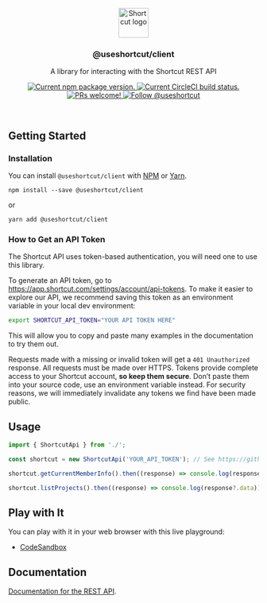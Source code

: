 <p align="center">
  <img height="60" src="https://user-images.githubusercontent.com/7189823/133838642-9a05e1ec-9a79-46ae-b22e-a8b931caf233.png" alt="Shortcut logo">
</p>

<h3 align="center">
  @useshortcut/client
</h3>

<p align="center">
  A library for interacting with the Shortcut REST API
</p>

<p align="center">
  <a href="https://www.npmjs.org/package/clubhouse-lib">
    <img src="https://badge.fury.io/js/clubhouse-lib.svg" alt="Current npm package version." />
  </a>
  <a href="https://circleci.com/gh/useshortcut/clubhouse-lib">
    <img src="https://circleci.com/gh/useshortcut/clubhouse-lib.svg?style=shield" alt="Current CircleCI build status." />
  </a>
  <a href="https://circleci.com/gh/useshortcut/clubhouse-lib">
    <img src="https://img.shields.io/badge/PRs-welcome-brightgreen.svg" alt="PRs welcome!" />
  </a>
  <a href="https://twitter.com/intent/follow?screen_name=useshortcut">
    <img src="https://img.shields.io/twitter/follow/useshortcut.svg?label=Follow%20@useshortcut" alt="Follow @useshortcut" />
  </a>
</p>

<br>

## Getting Started

### Installation

You can install `@useshortcut/client` with [NPM](https://www.npmjs.com/) or [Yarn](https://yarnpkg.com).

```shell
npm install --save @useshortcut/client
```

or

```shell
yarn add @useshortcut/client
```

### How to Get an API Token

The Shortcut API uses token-based authentication, you will need one to use this library.

To generate an API token, go to https://app.shortcut.com/settings/account/api-tokens. To make it easier to explore our API, we recommend saving this token as an environment variable in your local dev environment:

```bash
export SHORTCUT_API_TOKEN="YOUR API TOKEN HERE"
```

This will allow you to copy and paste many examples in the documentation to try them out.

Requests made with a missing or invalid token will get a `401 Unauthorized` response. All requests must be made over HTTPS. Tokens provide complete access to your Shortcut account, **so keep them secure**. Don’t paste them into your source code, use an environment variable instead. For security reasons, we will immediately invalidate any tokens we find have been made public.

## Usage

```javascript
import { ShortcutApi } from './';

const shortcut = new ShortcutApi('YOUR_API_TOKEN'); // See https://github.com/useshortcut/clubhouse-lib#how-to-get-an-api-token

shortcut.getCurrentMemberInfo().then((response) => console.log(response?.data));

shortcut.listProjects().then((response) => console.log(response?.data));
```

## Play with It

You can play with it in your web browser with this live playground: 

- [CodeSandbox](https://codesandbox.io/s/clubhouse-lib-playground-r447i)

## Documentation

[Documentation for the REST API](https://shortcut.com/api/rest).
